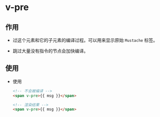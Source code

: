 # v-pre

## 作用

*   过这个元素和它的子元素的编译过程。可以用来显示原始 `Mustache` 标签。

*   跳过大量没有指令的节点会加快编译。

## 使用

*   使用

    ```html
    <!-- 不会被编译 -->
    <span v-pre>{{ msg }}</span>

    <!-- 渲染结果 -->
    <span v-pre>{{ msg }}</span>
    ```

